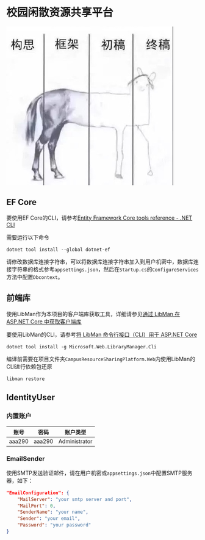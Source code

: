 # 校园闲散资源共享平台

![](/img/1.jpg)

## EF Core

要使用EF Core的CLI，请参考[Entity Framework Core tools reference - .NET CLI](https://docs.microsoft.com/en-us/ef/core/miscellaneous/cli/dotnet)

需要运行以下命令

```Console
dotnet tool install --global dotnet-ef
```

请修改数据库连接字符串，可以将数据库连接字符串加入到用户机密中，数据库连接字符串的格式参考`appsettings.json`，然后在`Startup.cs`的`ConfigureServices`方法中配置`Dbcontext`。


## 前端库

使用LibMan作为本项目的客户端库获取工具，详细请参见[通过 LibMan 在 ASP.NET Core 中获取客户端库](https://docs.microsoft.com/zh-cn/aspnet/core/client-side/libman)

要使用LibMan的CLI，请参考[将 LibMan 命令行接口（CLI）用于 ASP.NET Core](https://docs.microsoft.com/zh-cn/aspnet/core/client-side/libman/libman-cli)

```Console
dotnet tool install -g Microsoft.Web.LibraryManager.Cli
```


编译前需要在项目文件夹`CampusResourceSharingPlatform.Web`内使用LibMan的CLI进行依赖包还原

```Console
libman restore
```

## IdentityUser

### 内置账户

|账号|密码|账户类型|
|:-----:|:-----:|:-----:|
|aaa290|aaa290|Administrator|


### EmailSender

使用SMTP发送验证邮件，请在用户机密或`appsettings.json`中配置SMTP服务器，如下：

```json
"EmailConfiguration": {
	"MailServer": "your smtp server and port",
	"MailPort": 0,
	"SenderName": "your name",
	"Sender": "your email",
	"Password": "your password"
}
```
